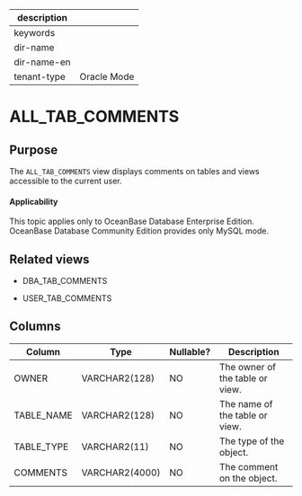 | description ||
|---|---|
| keywords ||
| dir-name ||
| dir-name-en ||
| tenant-type | Oracle Mode |

ALL_TAB_COMMENTS
=====================================

Purpose
-----------

The `ALL_TAB_COMMENTS` view displays comments on tables and views accessible to the current user.

<main id="notice" >
    <h4>Applicability</h4>
    <p>This topic applies only to OceanBase Database Enterprise Edition. OceanBase Database Community Edition provides only MySQL mode. </p>
  </main>

Related views
-------------

* DBA_TAB_COMMENTS



* USER_TAB_COMMENTS






Columns
-------------



| **Column** | **Type** | **Nullable?** | **Description** |
|------------|----------------|----------------|----------|
| OWNER | VARCHAR2(128) | NO | The owner of the table or view. |
| TABLE_NAME | VARCHAR2(128) | NO | The name of the table or view. |
| TABLE_TYPE | VARCHAR2(11) | NO | The type of the object. |
| COMMENTS | VARCHAR2(4000) | NO | The comment on the object. |



